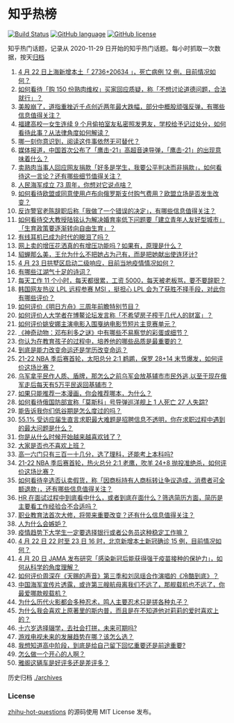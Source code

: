 # 知乎热榜
[![Build Status](https://github.com/ToWeLong/zhihu-hot-questions/workflows/CI/badge.svg)](https://github.com/ToWeLong/zhihu-hot-questions/actions)
[![GitHub language](https://img.shields.io/badge/language-golang-orange.svg)](https://golang.org/)
[![GitHub license](https://img.shields.io/github/license/ToWeLong/zhihu-hot-questions)](https://github.com/ToWeLong/zhihu-hot-questions/blob/main/LICENSE)

知乎热门话题，记录从 2020-11-29 日开始的知乎热门话题。每小时抓取一次数据，按天[归档](./archives)

<!-- BEGIN -->

1. [4 月 22 日上海新增本土「 2736+20634 」，死亡病例 12 例，目前情况如何？](https://www.zhihu.com/question/529537494)
1. [如何看待「购 150 份熟肉维权」买家回应质疑，称「不想讨论道德问题，合法就行」？](https://www.zhihu.com/question/529560787)
1. [美股崩了，道指重挫近千点创近两年最大跌幅，部分中概股顽强反弹，有哪些信息值得关注？](https://www.zhihu.com/question/529538289)
1. [福建高校一女生连续 9 个月偷拍室友私密照发男友，学校给予记过处分，如何看待此事？从法律角度如何解读？](https://www.zhihu.com/question/529469466)
1. [哪一刻你意识到，阅读这件事依然无可替代？](https://www.zhihu.com/question/528045763)
1. [媒体报道，中国首次公布了「鹰击-21」高超音速导弹，「鹰击-21」的出现意味着什么？](https://www.zhihu.com/question/529363902)
1. [卖熟肉当事人回应网友捐款「好多是学生，我要公平判决而非捐款」，如何看待这一言论？还有哪些细节值得关注？](https://www.zhihu.com/question/529548109)
1. [人民海军成立 73 周年，你想对它说点啥？](https://www.zhihu.com/question/529558441)
1. [如何看待欧盟或同意使用卢布向俄罗斯支付购气费用？欧盟立场是否发生改变？](https://www.zhihu.com/question/529579464)
1. [反诈警官老陈辞职后称「我做了一个错误的决定」，有哪些信息值得关注？](https://www.zhihu.com/question/529568862)
1. [如何看待交大教授陆铭认为解决婚育率低下问题要「建立青年人友好型城市」「生育政策要逐渐转向自由生育」？](https://www.zhihu.com/question/529583866)
1. [有线耳机已成为时代的眼泪了吗？](https://www.zhihu.com/question/469440223)
1. [网上卖的增压花洒真的有增压功能吗？如果有，原理是什么？](https://www.zhihu.com/question/56030071)
1. [貂蝉那么美，王允为什么不把她占为己有，而是把她献出使连环计?](https://www.zhihu.com/question/365579996)
1. [4 月 23 日拱墅区启动二级响应，目前当地疫情情况如何？](https://www.zhihu.com/question/529537205)
1. [有哪些江湖气十足的诗词？](https://www.zhihu.com/question/518595261)
1. [每天工作 11 个小时，每天都很累，工资 5000，每天被老板骂，要不要辞职？](https://www.zhihu.com/question/529168657)
1. [韩国网友热议 LPL 远程参赛 MSI ，挺担心 LPL 会为了获胜不择手段，对此你有哪些评价？](https://www.zhihu.com/question/529427954)
1. [如何评价《明日方舟》三周年前瞻特别节目？](https://www.zhihu.com/question/529085857)
1. [如何评价人大学者在博鳌论坛发言称「不希望房子榨干几代人的财富」？](https://www.zhihu.com/question/529278831)
1. [如何评价姚安娜主演电影入围戛纳电影节短片主竞赛单元？](https://www.zhihu.com/question/529552296)
1. [《神奇动物：邓布利多之谜》中有哪些不易察觉的彩蛋或细节？](https://www.zhihu.com/question/526609714)
1. [你认为在教育孩子的过程中，培养他的哪些品质是最重要的？](https://www.zhihu.com/question/529548053)
1. [到底是能力改变命运还是学历改变命运？](https://www.zhihu.com/question/529214611)
1. [21-22 NBA 季后赛首轮，太阳总分 2:1 鹈鹕，保罗 28+14 末节爆发，如何评价这场比赛？](https://www.zhihu.com/question/529545851)
1. [乌军拿平民作人质、盾牌，那怎么之前乌军会放基辅市市民外逃,以至于现在俄军走后每天有5万平民返回基辅市？](https://www.zhihu.com/question/528843840)
1. [如果只能推荐一本漫画，你会推荐哪本，为什么？](https://www.zhihu.com/question/528687721)
1. [如何看待俄国防部宣称「莫斯科」号导弹巡洋舰上 1 人死亡 27 人失踪?](https://www.zhihu.com/question/529536109)
1. [能告诉我你们低谷期是怎么度过的吗？](https://www.zhihu.com/question/529210797)
1. [55.1% 受访应届生直言求职最大难题是招聘信息不透明，你在求职过程中遇到的最大问题是什么？](https://www.zhihu.com/question/529204070)
1. [你是从什么时候开始越来越喜欢钱了？](https://www.zhihu.com/question/528837290)
1. [大家是否也不喜欢上班？](https://www.zhihu.com/question/529360340)
1. [高一六门只有三百一十几分，选了理科，还能考上本科吗?](https://www.zhihu.com/question/529537144)
1. [21-22 NBA 季后赛首轮，热火总分 2:1 老鹰，吹羊 24+8 抛投准绝杀，如何评价这场比赛？](https://www.zhihu.com/question/529535757)
1. [如何看待辛选否认卖假货，称「因商标持有人商标转让争议造成，消费者可全额退款」，还有哪些信息值得关注？](https://www.zhihu.com/question/529569330)
1. [HR 在面试过程中到底看中什么，或者到底在面什么？筛选简历方面，简历是主要看工作经验合不合适吗？](https://www.zhihu.com/question/526280122)
1. [职业教育法首次大修，将带来重要改变？还有什么信息值得关注？](https://www.zhihu.com/question/529087091)
1. [人为什么会嫉妒？](https://www.zhihu.com/question/23834988)
1. [疫情趋势下大学生一定要选择银行或者公务员这种稳定工作嘛？](https://www.zhihu.com/question/528078723)
1. [4 月 22 日 22 时至 23 日 16 时，北京新增本土新冠确诊 15 例，目前情况如何？](https://www.zhihu.com/question/529602527)
1. [4 月 20 日 JAMA 发布研究「感染新冠后能获得强于疫苗接种的保护力」，如何从科学的角度理解？](https://www.zhihu.com/question/529442941)
1. [如何评价周深在《天赐的声音》第三季和刘凤瑶合作演唱的《冷酷到底》？](https://www.zhihu.com/question/529419739)
1. [中国海军宣传片透露，或许第三艘航母离我们不远了，那舰载机也不远了，你最爱哪款舰载机？](https://www.zhihu.com/question/529407733)
1. [为什么历代火影都会多种忍术，鸣人主要忍术只是搓各种丸子？](https://www.zhihu.com/question/434533393)
1. [为什么我会喜欢上原著里的斯内普，而且是在不知道他对莉莉的爱时喜欢上的？](https://www.zhihu.com/question/528044520)
1. [十六岁选择辍学，去社会打拼，未来可期吗?](https://www.zhihu.com/question/529289411)
1. [游戏电视未来的发展趋势在哪？该怎么选？](https://www.zhihu.com/question/529421420)
1. [我想知道高中阶段，到底是给自己留下回忆重要还是前途重要?](https://www.zhihu.com/question/529134092)
1. [怎么做一个开心的人啊？](https://www.zhihu.com/question/528023467)
1. [雅阁这辆车是好评多还是差评多？](https://www.zhihu.com/question/458919776)

<!-- END -->

历史归档 [./archives](./archives)


### License
[zhihu-hot-questions](https://github.com/towelong/zhihu-hot-questions) 的源码使用 MIT License 发布。